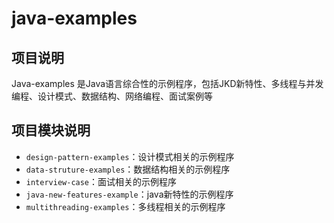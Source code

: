 # java-examples

## 项目说明
Java-examples 是Java语言综合性的示例程序，包括JKD新特性、多线程与并发编程、设计模式、数据结构、网络编程、面试案例等 

## 项目模块说明
- `design-pattern-examples`：设计模式相关的示例程序
- `data-struture-examples`：数据结构相关的示例程序
- `interview-case`：面试相关的示例程序
- `java-new-features-example`：java新特性的示例程序
- `multithreading-examples`：多线程相关的示例程序
